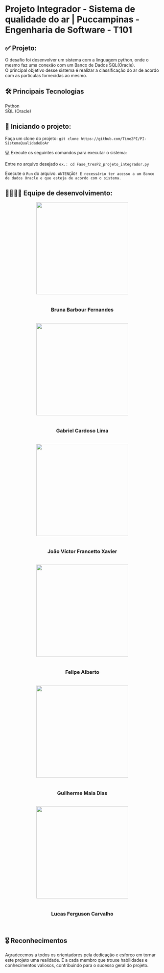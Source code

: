# Projeto Integrador - Sistema de qualidade do ar | Puccampinas - Engenharia de Software - T101

## ✅  Projeto:

O desafio foi desenvolver um sistema com a linguagem python, onde o mesmo faz uma conexão com um Banco de Dados SQL(Oracle).<br>O principal objetivo desse sistema é realizar a classificação do ar de acordo com as particulas fornecidas ao mesmo.

## 🛠 Principais Tecnologias
Python
<br> 
SQL (Oracle)
<br>

## 🏁 Iniciando o projeto:

Faça um clone do projeto: `git clone https://github.com/Time2PI/PI-SistemaQualidadeDoAr`

💻 Execute os seguintes comandos para executar o sistema:

Entre no arquivo desejado `ex.: cd Fase_tresP2_projeto_integrador.py`

Execute o `Run` do arquivo. `ANTENÇÃO! É necessário ter acesso a um Banco de dados Oracle e que esteja de acordo com o sistema.`

## 👨‍🎓👩‍🎓 Equipe de desenvolvimento:
<div align="center">
  <a href="https://github.com/bruzinhae"> 
    <img src="https://github.com/Time2PI/PI-SistemaQualidadeDoAr/assets/135443005/4a584840-af9f-45c7-82d2-3b8f1e025509" width="300"/>
  </a>
  <br>
  <br>
  <h3 align="center">Bruna Barbour Fernandes</h3>
  <br>
</div>

<div align="center">
  <a href="https://github.com/GabrielCardosoLIma"> 
    <img src="https://github.com/Time2PI/PI-SistemaQualidadeDoAr/assets/135443005/b7b10044-ae3d-4392-b5d7-b5692adf7e71" width="300"/>
  </a>
  <br>
  <br>
  <h3 align="center">Gabriel Cardoso Lima</h3>
  <br>
</div>

<div align="center">
  <a href="https://github.com/jvfrx"> 
    <img src="https://github.com/Time2PI/PI-SistemaQualidadeDoAr/assets/135443005/23000c0d-2485-4ec8-a8e5-a2b790597c61" width="300"/>
  </a>
  <br>
  <br>
  <h3 align="center">João Víctor Francetto Xavier</h3>
  <br>
</div>

<div align="center">
  <a href="https://github.com/felipalb"> 
    <img src="https://github.com/Time2PI/PI-SistemaQualidadeDoAr/assets/135443005/10dd5d9c-f39f-43dc-90ee-a88f55a9e86f" width="300"/>
  </a>
  <br>
  <br>
  <h3 align="center">Felipe Alberto</h3>
  <br>
</div>

<div align="center">
  <a href="https://github.com/GuiMaia77"> 
    <img src="https://github.com/Time2PI/PI-SistemaQualidadeDoAr/assets/135443005/58a9640c-1dca-447d-a7b3-e74c3579356e" width="300"/>
  </a>
  <br>
  <br>
  <h3 align="center">Guilherme Maia Dias</h3>
  <br>
</div>

<div align="center">
  <a href="https://github.com/luquinhazc"> 
    <img src="https://github.com/Time2PI/PI-SistemaQualidadeDoAr/assets/135443005/7fdf1a32-917e-4e89-a374-d458bee49398" width="300"/>
  </a>
  <br>
  <br>
  <h3 align="center">Lucas Ferguson Carvalho</h3>
  <br>
</div>

## 🎖 Reconhecimentos
Agradecemos a todos os orientadores pela dedicação e esforço em tornar este projeto uma realidade. E a cada membro que trouxe habilidades e conhecimentos valiosos, contribuindo para o sucesso geral do projeto.
